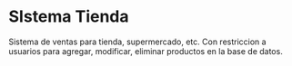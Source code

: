 # SIstema Tienda
Sistema de ventas para tienda, supermercado, etc. Con restriccion a usuarios para agregar, modificar, eliminar productos en la base de datos.
